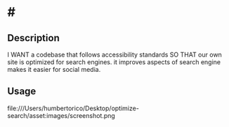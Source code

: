 # # <Optimize-search>

## Description

 I WANT a codebase that follows accessibility standards
 SO THAT our own site is optimized for search engines. 
 it improves aspects of search engine makes it easier for social media.

## Usage

file:///Users/humbertorico/Desktop/optimize-search/asset:images/screenshot.png
    

